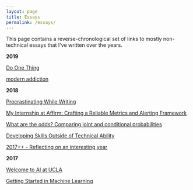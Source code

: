 ```yaml
---
layout: page
title: Essays
permalink: /essays/
---
```


This page contains a reverse-chronological set of links to mostly non-technical essays that I've written over the years.

**2019**

[Do One Thing](https://google.com)

[modern addiction](https://google.com)

**2018**

[Procrastinating While Writing](https://google.com)

[My Internship at Affirm: Crafting a Reliable Metrics and Alerting Framework](https://tech.affirm.com/my-internship-at-affirm-crafting-a-reliable-metrics-and-alerting-framework-35c85eabaddf?source=your_stories_page---------------------------)

[What are the odds? Comparing joint and conditional probabilities](https://google.com)

[Developing Skills Outside of Technical Ability](https://google.com)

[2017++ - Reflecting on an interesting year](https://google.com)

**2017**

[Welcome to AI at UCLA](https://google.com)

[Getting Started in Machine Learning](https://google.com)



